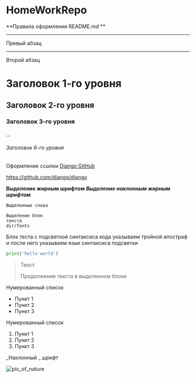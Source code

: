 # HomeWorkRepo


**Правила оформления README.md **

</GITHUB>

***

Превый абзац

---

Второй абзац


# Заголовок 1-го уровня
## Заголовок 2-го уровня
### Заголовок 3-го уровня 

...

###### Заголовок 6-го уровня


Оформление ссылки [Django GitHub](https://github.com/django/django)

<https://github.com/django/django>


**Выделение жирным шрифтом**
***Выделение наклонным жирным шрифтом***

`Выделенные слова`

    Выделение блок
    текста
    dir/fonts


Блок теста с подсветкой синтаксиса кода указываем тройной апостраф и после него указываем язык синтаксиса подсветки

```python
print('hello world')
```

> Текст
>
> Продолжение текста в выделенном блоке

 Нумерованный список

* Пункт 1
* Пункт 2
* Пункт 3

 Нумерованный список 

1. Пункт 1
2. Пункт 2
3. Пункт 3

_Наклонный _ _шрифт_

![pic_of_nature](https://w.forfun.com/fetch/15/1529e2e309c041538dc8a789e69b7e60.jpeg)